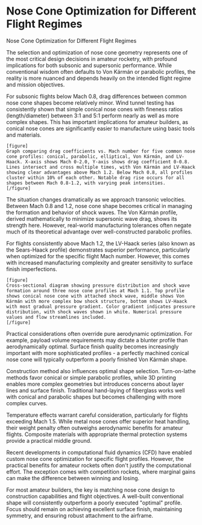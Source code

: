 # Nose Cone Optimization for Different Flight Regimes

Nose Cone Optimization for Different Flight Regimes

The selection and optimization of nose cone geometry represents one of the most critical design decisions in amateur rocketry, with profound implications for both subsonic and supersonic performance. While conventional wisdom often defaults to Von Kármán or parabolic profiles, the reality is more nuanced and depends heavily on the intended flight regime and mission objectives.

For subsonic flights below Mach 0.8, drag differences between common nose cone shapes become relatively minor. Wind tunnel testing has consistently shown that simple conical nose cones with fineness ratios (length/diameter) between 3:1 and 5:1 perform nearly as well as more complex shapes. This has important implications for amateur builders, as conical nose cones are significantly easier to manufacture using basic tools and materials.

```
[figure]
Graph comparing drag coefficients vs. Mach number for five common nose cone profiles: conical, parabolic, elliptical, Von Kármán, and LV-Haack. X-axis shows Mach 0-2.0, Y-axis shows drag coefficient 0-0.8. Lines intersect and cross multiple times, with Von Kármán and LV-Haack showing clear advantages above Mach 1.2. Below Mach 0.8, all profiles cluster within 10% of each other. Notable drag rise occurs for all shapes between Mach 0.8-1.2, with varying peak intensities.
[/figure]
```

The situation changes dramatically as we approach transonic velocities. Between Mach 0.8 and 1.2, nose cone shape becomes critical in managing the formation and behavior of shock waves. The Von Kármán profile, derived mathematically to minimize supersonic wave drag, shows its strength here. However, real-world manufacturing tolerances often negate much of its theoretical advantage over well-constructed parabolic profiles.

For flights consistently above Mach 1.2, the LV-Haack series (also known as the Sears-Haack profile) demonstrates superior performance, particularly when optimized for the specific flight Mach number. However, this comes with increased manufacturing complexity and greater sensitivity to surface finish imperfections.

```
[figure]
Cross-sectional diagram showing pressure distribution and shock wave formation around three nose cone profiles at Mach 1.1. Top profile shows conical nose cone with attached shock wave, middle shows Von Kármán with more complex bow shock structure, bottom shows LV-Haack with most gradual pressure gradient. Color gradient indicates pressure distribution, with shock waves shown in white. Numerical pressure values and flow streamlines included.
[/figure]
```

Practical considerations often override pure aerodynamic optimization. For example, payload volume requirements may dictate a blunter profile than aerodynamically optimal. Surface finish quality becomes increasingly important with more sophisticated profiles - a perfectly machined conical nose cone will typically outperform a poorly finished Von Kármán shape.

Construction method also influences optimal shape selection. Turn-on-lathe methods favor conical or simple parabolic profiles, while 3D printing enables more complex geometries but introduces concerns about layer lines and surface finish. Traditional hand-laying of fiberglass works well with conical and parabolic shapes but becomes challenging with more complex curves.

Temperature effects warrant careful consideration, particularly for flights exceeding Mach 1.5. While metal nose cones offer superior heat handling, their weight penalty often outweighs aerodynamic benefits for amateur flights. Composite materials with appropriate thermal protection systems provide a practical middle ground.

Recent developments in computational fluid dynamics (CFD) have enabled custom nose cone optimization for specific flight profiles. However, the practical benefits for amateur rockets often don't justify the computational effort. The exception comes with competition rockets, where marginal gains can make the difference between winning and losing.

For most amateur builders, the key is matching nose cone design to construction capabilities and flight objectives. A well-built conventional shape will consistently outperform a poorly executed "optimal" profile. Focus should remain on achieving excellent surface finish, maintaining symmetry, and ensuring robust attachment to the airframe.